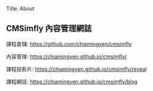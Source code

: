 Title: About

## CMSimfly 內容管理網誌

課程倉儲: <a href="https://github.com/40923126-1/cd2022">https://github.com/chiamingyen/cmsimfly </a>

內容管理: <a href="https://40923126-1.github.io/cd2022/">https://chiamingyen.github.io/cmsimfly/ </a>

課程投影片: <a href="https://40923126-1.github.io/cd2022/reveal">https://chiamingyen.github.io/cmsimfly/reveal </a>

課程網誌: <a href="https://40923126-1.github.io/cd2022/blog">https://chiamingyen.github.io/cmsimfly/blog </a>








